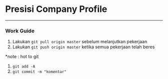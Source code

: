# Presisi Company Profile #

---

### Work Guide ###

1. Lakukan ```git pull origin master``` sebelum melanjutkan pekerjaan
2. Lakukan ```git push origin master``` ketika semua pekerjaan telah beres

*note : hot to git
1. ```git add -A```
2. ```git commit -m "komentar"```